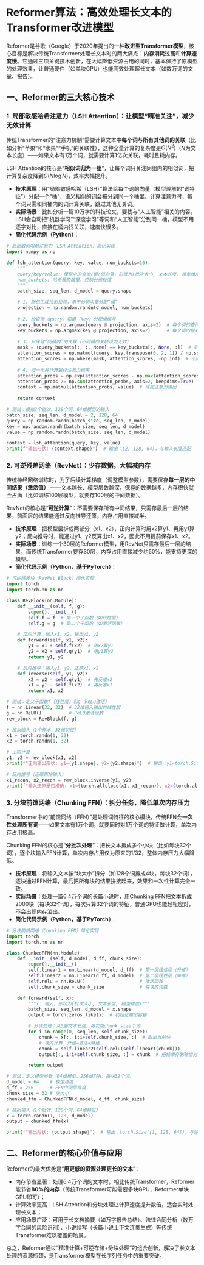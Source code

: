 # Reformer算法：高效处理长文本的Transformer改进模型
Reformer是谷歌（Google）于2020年提出的一种**改进型Transformer模型**，核心目标是解决传统Transformer处理长文本时的两大痛点：**内存消耗过高**和**计算速度慢**。它通过三项关键技术创新，在大幅降低资源占用的同时，基本保持了原模型的处理效果，让普通硬件（如单块GPU）也能高效处理超长文本（如数万词的文章、报告）。


## 一、Reformer的三大核心技术
### 1. 局部敏感哈希注意力（LSH Attention）：让模型“精准关注”，减少无效计算
传统Transformer的“注意力机制”需要计算文本中**每个词与所有其他词的关联**（比如分析“苹果”和“水果”“手机”的关联性），这种全量计算的复杂度是$O(N^2)$（$N$为文本长度）——如果文本有1万个词，就需要计算1亿次关联，耗时且耗内存。

LSH Attention的核心是“**相似词归为一组**”，让每个词只关注同组内的相似词，把计算复杂度降到$O(N \log N)$，效率大幅提升。
- **技术原理**：用“局部敏感哈希（LSH）”算法给每个词的向量（模型理解的“词特征”）分配一个“桶”，语义相似的词会被分到同一个桶里。计算注意力时，每个词只需和同桶内的词计算关联，跳过其他无关词。
- **实际场景**：比如分析一篇10万字的科技论文，要找与“人工智能”相关的内容。LSH会自动把“机器学习”“深度学习”等词和“人工智能”分到同一桶，模型不用逐字对比，直接在桶内找关联，速度快很多。
- **简化代码示例（Python）**：
```python
# 局部敏感哈希注意力（LSH Attention）简化实现
import numpy as np

def lsh_attention(query, key, value, num_buckets=10):
    """
    query/key/value: 模型中的查询/键/值向量，形状为(批次大小, 文本长度, 模型维度)
    num_buckets: 哈希桶的数量，控制分组粒度
    """
    batch_size, seq_len, d_model = query.shape

    # 1. 随机生成投影矩阵，用于给词向量分配“桶”
    projection = np.random.randn(d_model, num_buckets)
    
    # 2. 给查询（query）和键（key）分配桶编号
    query_buckets = np.argmax(query @ projection, axis=2)  # 每个词的查询对应桶号
    key_buckets = np.argmax(key @ projection, axis=2)      # 每个词的键对应桶号
    
    # 3. 只保留“同桶内”的关联（不同桶的关联设为无效）
    mask = (query_buckets[:, :, None] == key_buckets[:, None, :])  # 同桶为True，不同桶为False
    attention_scores = np.matmul(query, key.transpose(0, 2, 1)) / np.sqrt(d_model)  # 计算基础关联分数
    attention_scores = np.where(mask, attention_scores, -np.inf)  # 不同桶的分数设为负无穷（Softmax后接近0）
    
    # 4. 归一化并计算最终注意力结果
    attention_probs = np.exp(attention_scores - np.max(attention_scores, axis=2, keepdims=True))
    attention_probs /= np.sum(attention_probs, axis=2, keepdims=True)
    context = np.matmul(attention_probs, value)  # 得到注意力输出
    
    return context

# 测试：模拟2个批次、128个词、64维模型的输入
batch_size, seq_len, d_model = 2, 128, 64
query = np.random.randn(batch_size, seq_len, d_model)
key = np.random.randn(batch_size, seq_len, d_model)
value = np.random.randn(batch_size, seq_len, d_model)

context = lsh_attention(query, key, value)
print(f"输出形状: {context.shape}")  # 输出：(2, 128, 64)，与输入长度匹配
```


### 2. 可逆残差网络（RevNet）：少存数据，大幅减内存
传统神经网络训练时，为了后续计算梯度（调整模型参数），需要保存**每一层的中间结果（激活值）** ——文本越长、模型层数越深，保存的数据越多，内存很快就会占满（比如训练100层模型，就要存100层的中间数据）。

RevNet的核心是“**可逆计算**”：不需要保存所有中间结果，只需存最后一层的结果，前面层的结果能通过反向推导还原，内存占用直接减半。
- **技术原理**：把模型层拆成两部分（x1、x2），正向计算时用x2算y1、再用y1算y2；反向推导时，能通过y1、y2反算出x1、x2，因此不用提前保存x1、x2。
- **实际场景**：训练一个30层的Reformer模型，用RevNet只需存最后一层的结果，而传统Transformer要存30层，内存占用直接减少约50%，能支持更深的模型。
- **简化代码示例（Python，基于PyTorch）**：
```python
# 可逆残差块（RevNet Block）简化实现
import torch
import torch.nn as nn

class RevBlock(nn.Module):
    def __init__(self, f, g):
        super().__init__()
        self.f = f  # 第一个子函数（如线性层）
        self.g = g  # 第二个子函数（如激活函数）

    # 正向计算：输入x1、x2，输出y1、y2
    def forward(self, x1, x2):
        y1 = x1 + self.f(x2)  # 用x2算y1
        y2 = x2 + self.g(y1)  # 用y1算y2
        return y1, y2

    # 反向推导：输入y1、y2，还原x1、x2
    def inverse(self, y1, y2):
        x2 = y2 - self.g(y1)  # 先反推x2
        x1 = y1 - self.f(x2)  # 再反推x1
        return x1, x2

# 测试：定义子函数f（线性层）和g（ReLU激活）
f = nn.Linear(32, 32)  # 32维输入输出的线性层
g = nn.ReLU()          # ReLU激活函数
rev_block = RevBlock(f, g)

# 模拟输入（1个样本，32维特征）
x1 = torch.randn(1, 32)
x2 = torch.randn(1, 32)

# 正向计算
y1, y2 = rev_block(x1, x2)
print(f"正向输出形状: y1={y1.shape}, y2={y2.shape}")  # 输出：y1=torch.Size([1, 32]), y2=torch.Size([1, 32])

# 反向推导（还原原始输入）
x1_recon, x2_recon = rev_block.inverse(y1, y2)
print(f"输入还原是否准确: x1={torch.allclose(x1, x1_recon)}, x2={torch.allclose(x2, x2_recon)}")  # 输出：True, True
```


### 3. 分块前馈网络（Chunking FFN）：拆分任务，降低单次内存压力
Transformer中的“前馈网络（FFN）”是处理词特征的核心模块，传统FFN会**一次性处理所有词**——如果文本有1万个词，就要同时对1万个词的特征做计算，单次内存占用极高。

Chunking FFN的核心是“**分批次处理**”：把长文本拆成多个小块（比如每块32个词），逐个块输入FFN计算，单次内存占用仅为原来的1/32，整体内存压力大幅降低。
- **技术原理**：将输入文本按“块大小”拆分（如128个词拆成4块，每块32个词），逐块通过FFN计算，最后把所有块的结果拼接起来，效果和一次性计算完全一致。
- **实际场景**：处理一篇6.4万个词的长篇小说时，用Chunking FFN把文本拆成2000块（每块32个词），每次只算32个词的特征，普通GPU也能轻松应对，不会出现内存溢出。
- **简化代码示例（Python，基于PyTorch）**：
```python
# 分块前馈网络（Chunking FFN）简化实现
import torch
import torch.nn as nn

class ChunkedFFN(nn.Module):
    def __init__(self, d_model, d_ff, chunk_size):
        super().__init__()
        self.linear1 = nn.Linear(d_model, d_ff)  # 第一层线性层（升维）
        self.linear2 = nn.Linear(d_ff, d_model)  # 第二层线性层（降维）
        self.relu = nn.ReLU()                    # 激活函数
        self.chunk_size = chunk_size             # 每块的词数

    def forward(self, x):
        """x: 输入，形状为(批次大小, 文本长度, 模型维度)"""
        batch_size, seq_len, d_model = x.shape
        output = torch.zeros_like(x)  # 初始化输出容器

        # 分块处理：从0到文本长度，每次跳chunk_size个词
        for i in range(0, seq_len, self.chunk_size):
            chunk = x[:, i:i+self.chunk_size, :]  # 取出当前块
            # 块内计算：升维→激活→降维
            chunk = self.linear2(self.relu(self.linear1(chunk)))
            output[:, i:i+self.chunk_size, :] = chunk  # 把结果存到输出对应位置

        return output

# 测试：定义模型参数（64维模型，256维FFN，每块32个词）
d_model = 64    # 模型维度
d_ff = 256      # FFN中间层维度
chunk_size = 32 # 块大小
chunked_ffn = ChunkedFFN(d_model, d_ff, chunk_size)

# 模拟输入（1个批次，128个词，64维特征）
x = torch.randn(1, 128, d_model)
output = chunked_ffn(x)

print(f"输出形状: {output.shape}")  # 输出：torch.Size([1, 128, 64])，与输入长度匹配
```


## 二、Reformer的核心价值与应用
Reformer的最大优势是“**用更低的资源处理更长的文本**”：
- 内存节省显著：处理6.4万个词的文本时，相比传统Transformer，Reformer能节省**80%的内存**（传统Transformer可能需要多块GPU，Reformer单块GPU即可）；
- 计算效率更高：LSH Attention和分块处理让计算速度提升数倍，适合实时处理长文本；
- 应用场景广泛：可用于长文档摘要（如万字报告总结）、法律合同分析（数万字合同的风险识别）、小说续写（长篇小说上下文连贯生成）等传统Transformer难以覆盖的场景。

总之，Reformer通过“精准计算+可逆存储+分块处理”的组合创新，解决了长文本处理的资源瓶颈，是Transformer模型在长序列任务中的重要突破。